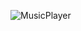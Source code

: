 
![MusicPlayer](https://github.com/sarrasoussia/MusicPlayer/assets/52163754/67eba8be-eb24-4fcb-96a3-6052f7b04279)
